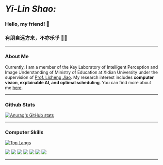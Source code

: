 # ***Yi-Lin Shao:***

### Hello, my friend! 🍻
### 有朋自远方来，不亦乐乎 🤜🤛

---

### About Me

Currently, I am a member of the Key Laboratory of Intelligent Perception and Image Understanding of Ministry of Education at Xidian University under the supervision of [Prof. Licheng Jiao](https://web.xidian.edu.cn/lchjiao/indexen.html). My research interest includes **computer vision, explainable AI, and optimal scheduling**. You can find more about me [here](https://yilinshao.github.io).

---

### Github Stats

[![Anurag's GitHub stats](https://github-readme-stats.vercel.app/api?username=yilinshao&count_private=true&theme=cobalt&include_all_commits=true&hide_title=True)](https://github.com/anuraghazra/github-readme-stats)

---

### Computer Skills

[![Top Langs](https://github-readme-stats.vercel.app/api/top-langs/?username=yilinshao&include_all_commits=true&layout=compact)](https://github.com/anuraghazra/github-readme-stats)

<img src="http://img.shields.io/badge/-Python-3776AB?style=flat&logo=python&logoColor=FFFFFF"> <img src="http://img.shields.io/badge/-Pytorch-EE4C2C?style=flat&logo=pytorch&logoColor=FFFFFF"> <img src="http://img.shields.io/badge/-Ubuntu-E95420?style=flat&logo=ubuntu&logoColor=FFFFFF"> <img src="http://img.shields.io/badge/-Github-000000?style=flat&logo=github&logoColor=FFFFFF"> <img src="http://img.shields.io/badge/-Ubuntu-E95420?style=flat&logo=ubuntu&logoColor=FFFFFF"> <img src="http://img.shields.io/badge/-Docker-2496ED?style=flat&logo=docker&logoColor=FFFFFF"> <img src="http://img.shields.io/badge/-LaTeX-008080?style=flat&logo=latex&logoColor=FFFFFF"> 

---





<!--
**yilinshao/yilinshao** is a ✨ _special_ ✨ repository because its `README.md` (this file) appears on your GitHub profile.

Here are some ideas to get you started:

- 🔭 I’m currently working on ...
- 🌱 I’m currently learning ...
- 👯 I’m looking to collaborate on ...
- 🤔 I’m looking for help with ...
- 💬 Ask me about ...
- 📫 How to reach me: ...
- 😄 Pronouns: ...
- ⚡ Fun fact: ...
-->
